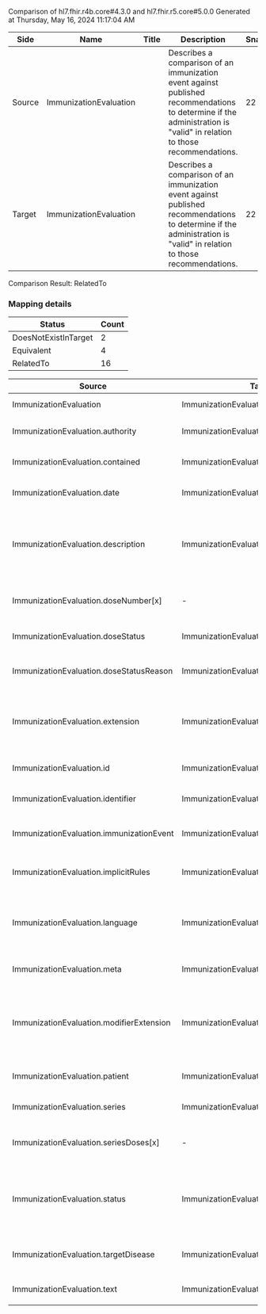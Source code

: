 Comparison of hl7.fhir.r4b.core#4.3.0 and hl7.fhir.r5.core#5.0.0
Generated at Thursday, May 16, 2024 11:17:04 AM

| Side | Name | Title | Description | Snapshot | Differential |
| --- | --- | --- | --- | --- | --- |
| Source | ImmunizationEvaluation |  | Describes a comparison of an immunization event against published recommendations to determine if the administration is "valid" in relation to those  recommendations. | 22 | 14 |
| Target | ImmunizationEvaluation |  | Describes a comparison of an immunization event against published recommendations to determine if the administration is "valid" in relation to those  recommendations. | 22 | 14 |


Comparison Result: RelatedTo


### Mapping details

| Status | Count |
| ------ | ----- |
DoesNotExistInTarget | 2 |
Equivalent | 4 |
RelatedTo | 16 |


| Source | Target | Status | Message |
| ------ | ------ | ------ | ------- |
| ImmunizationEvaluation | ImmunizationEvaluation | Equivalent | R4B `ImmunizationEvaluation` maps as Equivalent to R5 `ImmunizationEvaluation` |
| ImmunizationEvaluation.authority | ImmunizationEvaluation.authority | Equivalent | R4B `ImmunizationEvaluation.authority` maps as Equivalent to R5 `ImmunizationEvaluation.authority` |
| ImmunizationEvaluation.contained | ImmunizationEvaluation.contained | Equivalent | R4B `ImmunizationEvaluation.contained` maps as Equivalent to R5 `ImmunizationEvaluation.contained` |
| ImmunizationEvaluation.date | ImmunizationEvaluation.date | Equivalent | R4B `ImmunizationEvaluation.date` maps as Equivalent to R5 `ImmunizationEvaluation.date` |
| ImmunizationEvaluation.description | ImmunizationEvaluation.description | SourceIsBroaderThanTarget | R4B `ImmunizationEvaluation.description` maps as SourceIsBroaderThanTarget to R5 `ImmunizationEvaluation.description` - description has change due to type change: R4B description string has no equivalent or mapped type in R5 description |
| ImmunizationEvaluation.doseNumber[x] | - | DoesNotExistInTarget | R4B `ImmunizationEvaluation.doseNumber[x]` does not appear in the target and has no mapping for `ImmunizationEvaluation`. |
| ImmunizationEvaluation.doseStatus | ImmunizationEvaluation.doseStatus | Equivalent | R4B `ImmunizationEvaluation.doseStatus` maps as Equivalent to R5 `ImmunizationEvaluation.doseStatus` |
| ImmunizationEvaluation.doseStatusReason | ImmunizationEvaluation.doseStatusReason | Equivalent | R4B `ImmunizationEvaluation.doseStatusReason` maps as Equivalent to R5 `ImmunizationEvaluation.doseStatusReason` |
| ImmunizationEvaluation.extension | ImmunizationEvaluation.extension | RelatedTo | R4B `ImmunizationEvaluation.extension` maps as RelatedTo to R5 `ImmunizationEvaluation.extension` - extension has change due to type change: R4B `extension` `Extension` maps as RelatedTo for R5 `extension` |
| ImmunizationEvaluation.id | ImmunizationEvaluation.id | Equivalent | R4B `ImmunizationEvaluation.id` maps as Equivalent to R5 `ImmunizationEvaluation.id` |
| ImmunizationEvaluation.identifier | ImmunizationEvaluation.identifier | Equivalent | R4B `ImmunizationEvaluation.identifier` maps as Equivalent to R5 `ImmunizationEvaluation.identifier` |
| ImmunizationEvaluation.immunizationEvent | ImmunizationEvaluation.immunizationEvent | Equivalent | R4B `ImmunizationEvaluation.immunizationEvent` maps as Equivalent to R5 `ImmunizationEvaluation.immunizationEvent` |
| ImmunizationEvaluation.implicitRules | ImmunizationEvaluation.implicitRules | Equivalent | R4B `ImmunizationEvaluation.implicitRules` maps as Equivalent to R5 `ImmunizationEvaluation.implicitRules` |
| ImmunizationEvaluation.language | ImmunizationEvaluation.language | RelatedTo | R4B `ImmunizationEvaluation.language` maps as RelatedTo to R5 `ImmunizationEvaluation.language` - language made the binding required (from Preferred) for http://hl7.org/fhir/ValueSet/all-languages|5.0.0 |
| ImmunizationEvaluation.meta | ImmunizationEvaluation.meta | Equivalent | R4B `ImmunizationEvaluation.meta` maps as Equivalent to R5 `ImmunizationEvaluation.meta` |
| ImmunizationEvaluation.modifierExtension | ImmunizationEvaluation.modifierExtension | RelatedTo | R4B `ImmunizationEvaluation.modifierExtension` maps as RelatedTo to R5 `ImmunizationEvaluation.modifierExtension` - modifierExtension has change due to type change: R4B `modifierExtension` `Extension` maps as RelatedTo for R5 `modifierExtension` |
| ImmunizationEvaluation.patient | ImmunizationEvaluation.patient | Equivalent | R4B `ImmunizationEvaluation.patient` maps as Equivalent to R5 `ImmunizationEvaluation.patient` |
| ImmunizationEvaluation.series | ImmunizationEvaluation.series | Equivalent | R4B `ImmunizationEvaluation.series` maps as Equivalent to R5 `ImmunizationEvaluation.series` |
| ImmunizationEvaluation.seriesDoses[x] | - | DoesNotExistInTarget | R4B `ImmunizationEvaluation.seriesDoses[x]` does not appear in the target and has no mapping for `ImmunizationEvaluation`. |
| ImmunizationEvaluation.status | ImmunizationEvaluation.status | Equivalent | R4B `ImmunizationEvaluation.status` maps as Equivalent to R5 `ImmunizationEvaluation.status` - status has compatible required binding for code type: http://hl7.org/fhir/ValueSet/immunization-evaluation-status|4.3.0 and http://hl7.org/fhir/ValueSet/immunization-evaluation-status|5.0.0 (Equivalent) |
| ImmunizationEvaluation.targetDisease | ImmunizationEvaluation.targetDisease | Equivalent | R4B `ImmunizationEvaluation.targetDisease` maps as Equivalent to R5 `ImmunizationEvaluation.targetDisease` |
| ImmunizationEvaluation.text | ImmunizationEvaluation.text | Equivalent | R4B `ImmunizationEvaluation.text` maps as Equivalent to R5 `ImmunizationEvaluation.text` |

